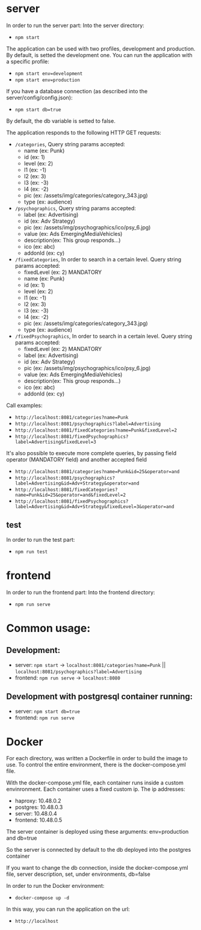 # server

In order to run the server part:
Into the server directory:
* `npm start`

The application can be used with two profiles, development and production. By default, is setted the development one.
You can run the application with a specific profile:
* `npm start env=development`
* `npm start env=production`

If you have a database connection (as described into the server/config/config.json):
* `npm start db=true`

By default, the db variable is setted to false.

The application responds to the following HTTP GET requests:
* `/categories`, Query string params accepted:
    * name (ex: Punk)
    * id (ex: 1)
    * level (ex: 2)
    * l1 (ex: -1)
    * l2 (ex: 3)
    * l3 (ex: -3)
    * l4 (ex: -2)
    * pic (ex: /assets/img/categories/category_343.jpg)
    * type (ex: audience)
* `/psychographics`, Query string params accepted:
    * label (ex: Advertising)
    * id (ex: Adv Strategy)
    * pic (ex: /assets/img/psychographics/ico/psy_6.jpg)
    * value (ex: Ads EmergingMediaVehicles)
    * description(ex: This group responds...)
    * ico (ex: abc)
    * addonId (ex: cy)
* `/fixedCategories`, In order to search in a certain level. Query string params accepted:
    * fixedLevel (ex: 2) MANDATORY
    * name (ex: Punk)
    * id (ex: 1)
    * level (ex: 2)
    * l1 (ex: -1)
    * l2 (ex: 3)
    * l3 (ex: -3)
    * l4 (ex: -2)
    * pic (ex: /assets/img/categories/category_343.jpg)
    * type (ex: audience)
* `/fixedPsychographics`, In order to search in a certain level. Query string params accepted:
    * fixedLevel (ex: 2) MANDATORY
    * label (ex: Advertising)
    * id (ex: Adv Strategy)
    * pic (ex: /assets/img/psychographics/ico/psy_6.jpg)
    * value (ex: Ads EmergingMediaVehicles)
    * description(ex: This group responds...)
    * ico (ex: abc)
    * addonId (ex: cy)

Call examples:
* `http://localhost:8081/categories?name=Punk`
* `http://localhost:8081/psychographics?label=Advertising`
* `http://localhost:8081/fixedCategories?name=Punk&fixedLevel=2`
* `http://localhost:8081/fixedPsychographics?label=Advertising&fixedLevel=3`

It's also possible to execute more complete queries, by passing field operator (MANDATORY field) and another accepted field

* `http://localhost:8081/categories?name=Punk&id=25&operator=and`
* `http://localhost:8081/psychographics?label=Advertising&id=Adv+Strategy&operator=and`
* `http://localhost:8081/fixedCategories?name=Punk&id=25&operator=and&fixedLevel=2`
* `http://localhost:8081/fixedPsychographics?label=Advertising&id=Adv+Strategy&fixedLevel=3&operator=and`

## test

In order to run the test part:
* `npm run test`

# frontend

In order to run the frontend part:
Into the frontend directory:
* `npm run serve`

# Common usage:

## Development:

* server: `npm start` ->  `localhost:8081/categories?name=Punk` || `localhost:8081/psychographics?label=Advertising`
* frontend: `npm run serve` -> `localhost:8080`

## Development with postgresql container running:

* server: `npm start db=true`
* frontend: `npm run serve`

# Docker

For each directory, was written a Dockerfile in order to build the image to use.
To control the entire environment, there is the docker-compose.yml file.

With the docker-compose.yml file, each container runs inside a custom envinronment. Each container uses a fixed custom ip.
The ip addresses:

* haproxy: 10.48.0.2
* postgres: 10.48.0.3
* server: 10.48.0.4
* frontend: 10.48.0.5

The server container is deployed using these arguments: env=production and db=true

So the server is connected by default to the db deployed into the postgres container

If you want to change the db connection, inside the docker-compose.yml file, server description, set, under environments, db=false

In order to run the Docker environment:

* `docker-compose up -d`

In this way, you can run the application on the url:
* `http://localhost`
